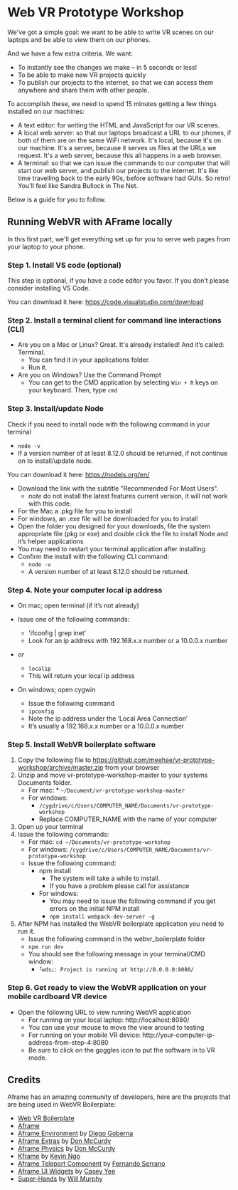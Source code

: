 # Web VR Prototype Workshop

We've got a simple goal: we want to be able to write VR scenes on our laptops and be able to view them on our phones.

And we have a few extra criteria. We want:

- To instantly see the changes we make – in 5 seconds or less!
- To be able to make new VR projects quickly
- To publish our projects to the internet, so that we can access them anywhere and share them with other people.

To accomplish these, we need to spend 15 minutes getting a few things installed on our machines:

- A text editor: for writing the HTML and JavaScript for our VR scenes.
- A local web server: so that our laptops broadcast a URL to our phones, if both of them are on the same WiFi network. It's local, because it's on our machine. It's a server, because it serves us files at the URLs we request. It's a web server, because this all happens in a web browser.
- A terminal: so that we can issue the commands to our computer that will start our web server, and publish our projects to the internet. It's like time travelling back to the early 90s, before software had GUIs. So retro! You'll feel like Sandra Bullock in The Net.

Below is a guide for you to follow.

## Running WebVR with AFrame locally

In this first part, we'll get everything set up for you to serve web pages from your laptop to your phone.

### Step 1. Install VS code (optional)

This step is optional, if you have a code editor you favor. If you don’t please consider installing VS Code.

You can download it here: https://code.visualstudio.com/download

### Step 2. Install a terminal client for command line interactions (CLI) 

- Are you on a Mac or Linux? Great. It's already installed! And it’s called: Terminal.
  - You can find it in your applications folder.
  - Run it. 
- Are you on Windows? Use the Command Prompt
  - You can get to the CMD application by selecting `Win + R` keys on your keyboard. Then, type `cmd`

### Step 3. Install/update Node

Check if you need to install node with the following command in your terminal

- `node -v` 
- If a version number of at least 8.12.0 should be returned, if not continue on to install/update node.

You can download it here: https://nodejs.org/en/

- Download the link with the subtitle "Recommended For Most Users".
  - *note* do not install the latest features current version, it will not work with this code. 
- For the Mac a .pkg file for you to install
- For windows, an .exe file will be downloaded for you to install
- Open the folder you designed for your downloads, file the system appropriate file (pkg or exe) and double click the file to install Node and it’s helper applications
- You may need to restart your terminal application after installing
- Confirm the install with the following CLI command:
  - `node -v`
  - A version number of at least 8.12.0 should be returned.

### Step 4. Note your computer local ip address

- On mac; open terminal (if it’s not already)
- Issue one of the following commands:
  - 'ifconfig | grep inet'
  - Look for an ip address with 192.168.x.x number or a 10.0.0.x number

- *or* 
  - `localip`
  - This will return your local ip address

- On windows; open cygwin
  - Issue the following command
  - `ipconfig`
  - Note the ip address under the ‘Local Area Connection’
  - It’s usually a 192.168.x.x number or a 10.0.0.x number

### Step 5. Install WebVR boilerplate software

1.  Copy the following file to https://github.com/meehae/vr-prototype-workshop/archive/master.zip from your browser
2.  Unzip and move vr-prototype-workshop-master to your systems Documents folder.
    - For mac: \* `~/Document/vr-prototype-workshop-master`
    - For windows:
      - `/cygdrive/c/Users/COMPUTER_NAME/Documents/vr-prototype-workshop`
      - Replace COMPUTER_NAME with the name of your computer
3.  Open up your terminal
4.  Issue the following commands:
    - For mac: `cd ~/Documents/vr-prototype-workshop`
    - For windows: `/cygdrive/c/Users/COMPUTER_NAME/Documents/vr-prototype-workshop`
    - Issue the following command:
      - npm install
        - The system will take a while to install.
        - If you have a problem please call for assistance
      - For windows:
        - You may need to issue the following command if you get errors on the initial NPM install
        - `npm install webpack-dev-server -g`
5.  After NPM has installed the WebVR boilerplate application you need to run it.
    - Issue the following command in the webvr_boilerplate folder 
    - `npm run dev`
    - You should see the following message in your terminal/CMD window:
      - `｢wds｣: Project is running at http://0.0.0.0:8080/`

### Step 6. Get ready to view the WebVR application on your mobile cardboard VR device

- Open the following URL to view running WebVR application
  - For running on your local laptop: http://localhost:8080/
  - You can use your mouse to move the view around to testing
  - For running on your mobile VR device: http://your-computer-ip-address-from-step-4:8080
  - Be sure to click on the goggles icon to put the software in to VR mode.

## Credits

Aframe has an amazing community of developers, here are the projects that are being used in WebVR Boilerplate:

- [Web VR Boilerplate](https://github.com/ianpetrarca/webvr_boilerplate)
- [Aframe](https://github.com/aframevr/aframe)
- [Aframe Environment](https://github.com/feiss/aframe-environment-component) by [Diego Goberna](http://feiss.be/)
- [Aframe Extras](https://github.com/donmccurdy/aframe-extras) by [Don McCurdy](https://www.donmccurdy.com/)
- [Aframe Physics](https://github.com/donmccurdy/aframe-physics-system) by [Don McCurdy](https://www.donmccurdy.com/)
- [Kframe](https://github.com/ngokevin/kframe/) by [Kevin Ngo](http://ngokevin.com/)
- [Aframe Teleport Component](https://github.com/fernandojsg/aframe-teleport-controls) by [Fernando Serrano](http://fernandojsg.com/blog/)
- [Aframe UI Widgets](https://github.com/caseyyee/aframe-ui-widgets) by [Casey Yee](https://twitter.com/whoyee?lang=en)
- [Super-Hands](https://github.com/wmurphyrd/aframe-super-hands-component) by [Will Murphy](https://social.coop/@datatitian)
